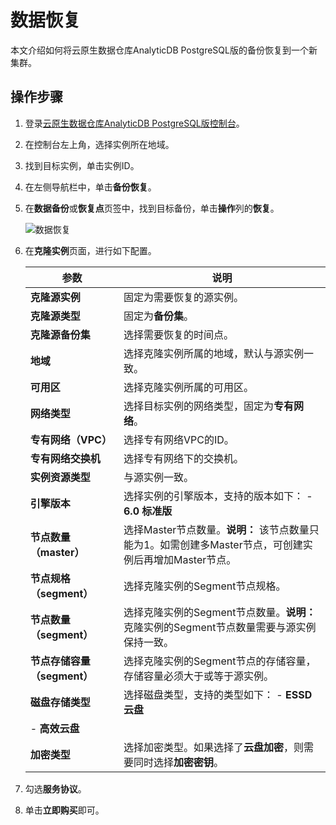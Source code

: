 # 数据恢复

本文介绍如何将云原生数据仓库AnalyticDB PostgreSQL版的备份恢复到一个新集群。

## 操作步骤

1.  登录[云原生数据仓库AnalyticDB PostgreSQL版控制台](https://gpdbnext.console.aliyun.com/gpdb/cn-hangzhou/list)。

2.  在控制台左上角，选择实例所在地域。

3.  找到目标实例，单击实例ID。

4.  在左侧导航栏中，单击**备份恢复**。

5.  在**数据备份**或**恢复点**页签中，找到目标备份，单击**操作**列的**恢复**。

    ![数据恢复](https://static-aliyun-doc.oss-accelerate.aliyuncs.com/assets/img/zh-CN/5392323261/p280194.png)

6.  在**克隆实例**页面，进行如下配置。

    |参数|说明|
    |--|--|
    |**克隆源实例**|固定为需要恢复的源实例。|
    |**克隆源类型**|固定为**备份集**。|
    |**克隆源备份集**|选择需要恢复的时间点。|
    |**地域**|选择克隆实例所属的地域，默认与源实例一致。|
    |**可用区**|选择克隆实例所属的可用区。|
    |**网络类型**|选择目标实例的网络类型，固定为**专有网络**。|
    |**专有网络（VPC）**|选择专有网络VPC的ID。|
    |**专有网络交换机**|选择专有网络下的交换机。|
    |**实例资源类型**|与源实例一致。|
    |**引擎版本**|选择实例的引擎版本，支持的版本如下：    -   **6.0 标准版** |
    |**节点数量（master）**|选择Master节点数量。**说明：** 该节点数量只能为1。如需创建多Master节点，可创建实例后再增加Master节点。 |
    |**节点规格（segment）**|选择克隆实例的Segment节点规格。|
    |**节点数量（segment）**|选择克隆实例的Segment节点数量。**说明：** 克隆实例的Segment节点数量需要与源实例保持一致。 |
    |**节点存储容量（segment）**|选择克隆实例的Segment节点的存储容量，存储容量必须大于或等于源实例。|
    |**磁盘存储类型**|选择磁盘类型，支持的类型如下：    -   **ESSD云盘**
    -   **高效云盘** |
    |**加密类型**|选择加密类型。如果选择了**云盘加密**，则需要同时选择**加密密钥**。 |

7.  勾选**服务协议**。

8.  单击**立即购买**即可。


